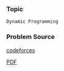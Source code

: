 ### Topic

    Dynamic Programming

### Problem Source

[codeforces](http://codeforces.com/gym/100135)

[PDF](http://codeforces.com/gym/100135/attachments/download/1333/20122013-tryenirovka-spbgu-s-5-dp-1-ru.pdf)
